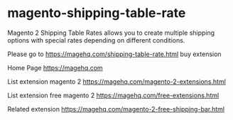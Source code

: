 # magento-shipping-table-rate
Magento 2 Shipping Table Rates allows you to create multiple shipping options with special rates depending on different conditions.

Please go to https://magehq.com/shipping-table-rate.html buy extension

Home Page https://magehq.com

List extension magento 2 https://magehq.com/magento-2-extensions.html

List extension free magento 2 https://magehq.com/free-extensions.html

Related extension https://magehq.com/magento-2-free-shipping-bar.html
